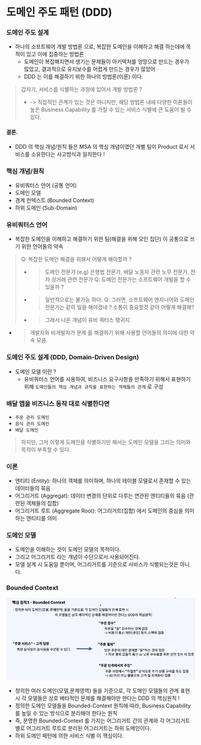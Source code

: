 # 도메인 주도 패턴 (DDD)

### 도메인 주도 설계
- 하나의 소프트웨어 개발 방법론 으로, 복잡한 도메인을 이해하고 해결 하는데에 목적이 있고 이에 집중하는 방법론
  - 도메인이 복잡해지면서 생기는 문제들이 아키텍처를 엉망으로 만드는 경우가 많았고, 결과적으로 유지보수를 어렵게 만드는 경우가 많았어
  - DDD 는 이를 해결하기 위한 하나의 방법론(이론) 이다.

> 갑자기, 서비스를 식별하는 과정에 있어서 개발 방법론 ?
>  - -> 직접적인 관계가 있는 것은 아니지만, 해당 방법론 내에 다양한 이론들이 높은 Business Capability 를 가질 수 있는 서비스 식별에 큰 도움이 될 수 있다.

#### 결론.
- DDD 의 핵심 개념/원칙 들은 MSA 의 핵심 개념이였던 개별 팀이 Product 로서 서비스를 소유한다는 사고방식과 일치한다 !

### 핵심 개념/원칙
- 유비쿼터스 언어 (공통 언어)
- 도메인 모델
- 경계 컨텍스트 (Bounded Context)
- 하위 도메인 (Sub-Domain)

### 유비쿼터스 언어
- 복잡한 도메인을 이해하고 해결하기 위한 팀(해결을 위해 모인 집단) 이 공통으로 쓰기 위한 언어들의 약속

> Q: 복잡한 도메인 해결을 위해서 어떻게 해야할까 ?
> - > 도메인 전문가 (e.g) 은행법 전문가, 배달 노동자 관련 노무 전문가, 전자 상거래 관련 전문가
> Q: 도메인 전문가는 소프트웨어 개발을 할 수 있을까 ? 
> - > 일반적으로는 불가능 하다.
> Q: 그러면, 소프트웨어 엔지니어와 도메인 전문가는 같이 일을 해야겠네 ? 소통이 중요할것 같아 어떻게 해결해? 
> - > 그래서 나온 개념이 유비 쿼터스 랭귀지
  - > 개발자와 비개발자가 문제 를 해결하기 위해 사용할 언어들의 의미에 대한 약속 모음. 
    
### 도메인 주도 설계 (DDD, Domain-Driven Design) 
- 도메인 모델 이란 ? 
  - 유비쿼터스 언어를 사용하여, 비즈니스 요구사항을 만족하기 위해서 표현하기 위해 `도메인들의 핵심 개념과 규칙을 표현하는 객체들의 관계` 로 구성

### 배달 앱을 비즈니스 동작 대로 식별한다면
- `주문 관리 도메인` 
- `음식 관리 도메인`
- `배달 도메인`

> 하지만, 그저 이렇게 도메인을 식별하기만 해서는 도메인 모델을 그리는 의미와 목적이 부족할 수 있다.

### 이론
- 엔티티 (Entity): 하나의 객체를 의미하며, 하나의 테이블 모델로서 존재할 수 있는 데이터들의 묶음
- 어그리거트 (Aggregat): 데이터 변경의 단위로 다루는 연관된 엔티티들의 묶음 (관련된 객체들의 집합)
- 어그리거트 루트 (Aggregate Root): 어그리거트(집합) 에서 도메인의 중심을 의미하는 엔티티를 의미


### 도메인 모델
- 도메인을 이해하는 것이 도메인 모델의 목적이다.
- 그리고 어그리거트 라는 개념이 수단으로서 사용되어진다.
- 모델 설계 시 도움일 뿐이며, 어그리거트를 기준으로 서비스가 식별되는것은 아니다.

### Bounded Context
![img_1.png](image/img_1.png)

- 정의한 여러 도메인(모델,문제영역) 들을 기준으로, 각 도메인 모델들의 관계 표현 시 각 모델들은 상호 베타적인 문제를 해결해야만 한다는 DDD 의 핵심원칙 !
- 정의한 도메인 모델들을 Bounded-Context 원칙에 따라, Business Capability 를 높일 수 있는 방식으로 분리해야 한다는 원칙
- 즉, 분명한 Bounded-Context 를 가지는 어그리거트 간의 관계와 각 어그리거트 별로 어그리거트 루트로 분리된 어그리거트는 하위 도메인이다.
- 하위 도메인 패턴에 의한 서비스 식별 이 핵심이다.


